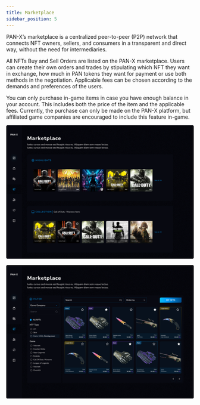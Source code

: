 ```yaml
---
title: Marketplace
sidebar_position: 5
---
```


PAN-X’s marketplace is a centralized peer-to-peer (P2P) network that connects NFT owners, sellers, and consumers in a transparent and direct way, without the need for intermediaries. 

All NFTs Buy and Sell Orders are listed on the PAN-X marketplace. Users can create their own orders and trades by stipulating which NFT they want in exchange, how much in PAN tokens they want for payment or use both methods in the negotiation. Applicable fees can be chosen according to the demands and preferences of the users.

You can only purchase in-game items in case you have enough balance in your account. This includes both the price of the item and the applicable fees. Currently, the purchase can only be made on the PAN-X platform, but affiliated game companies are encouraged to include this feature in-game. 

![PAN](/img/Mark1.png)

![PAN](/img/Mark2.png)